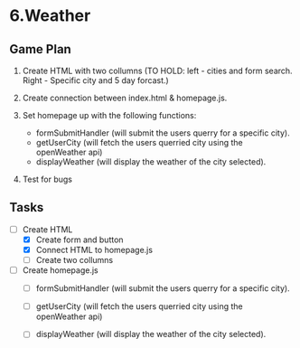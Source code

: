 # 6.Weather

## Game Plan

1. Create HTML with two collumns (TO HOLD: left - cities and form search. Right - Specific city and 5 day forcast.)

2. Create connection between index.html & homepage.js.

3. Set homepage up with the following functions: 
    - formSubmitHandler (will submit the users querry for a specific city).
    - getUserCity (will fetch the users querried city using the openWeather api)
    - displayWeather (will display the weather of the city selected). 

4. Test for bugs  

## Tasks 
- [ ] Create HTML 
    - [x] Create form and button 
    - [x] Connect HTML to homepage.js 
    - [ ] Create two collumns 

- [ ] Create homepage.js 
    - [ ] formSubmitHandler (will submit the users querry for a specific city).
    - [ ] getUserCity (will fetch the users querried city using the openWeather api)    
    - [ ] displayWeather (will display the weather of the city selected).

